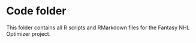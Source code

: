 # Code folder
This folder contains all R scripts and RMarkdown files for the Fantasy NHL Optimizer project.
